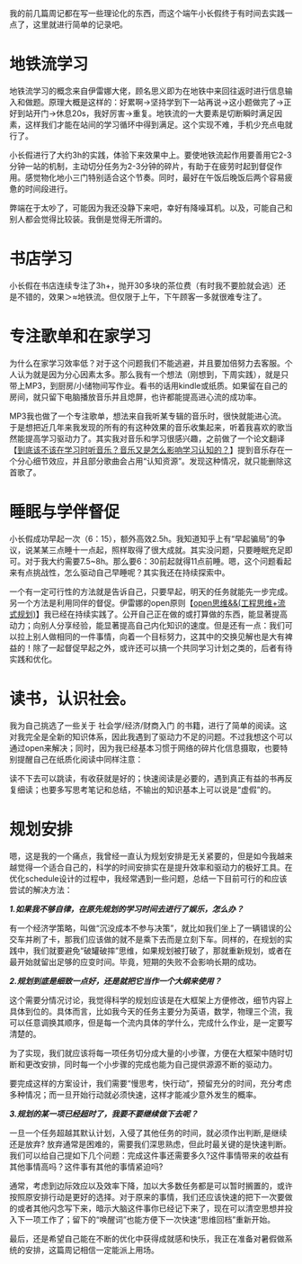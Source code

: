 我的前几篇周记都在写一些理论化的东西，而这个端午小长假终于有时间去实践一点了，这里就进行简单的记录吧。

# 地铁流学习

地铁流学习的概念来自伊雷娜大佬，顾名思义即为在地铁中来回往返时进行信息输入和做题。原理大概是这样的：好累啊→坚持学到下一站再说→这小题做完了→正好到站开门→休息20s，我好厉害→重复。地铁流的一大要素是切断瞬时满足因素，这样我们才能在站间的学习循环中得到满足。这个实现不难，手机少充点电就行了。

小长假进行了大约3h的实践，体验下来效果中上。要使地铁流起作用要善用它2-3分钟一站的机制，主动切分任务为2-3分钟的碎片，有助于在疲劳时起到督促作用。感觉物化地小三门特别适合这个节奏。同时，最好在午饭后晚饭后两个容易疲惫的时间段进行。

弊端在于太吵了，可能因为我还没静下来吧，幸好有降噪耳机。以及，可能自己和别人都会觉得比较装。我倒是觉得无所谓的。

# 书店学习

小长假在书店连续专注了3h+，抛开30多块的茶位费（有时我不要脸就会逃）还是不错的，效果＞≈地铁流。但仅限于上午，下午顾客一多就很难专注了。

# 专注歌单和在家学习

为什么在家学习效率低？对于这个问题我们不能逃避，并且要加倍努力去客服。个人认为就是因为分心因素太多。那么我有一个想法（刚想到，下周实践），就是只带上MP3，到厨房/小储物间写作业。看书的话用kindle或纸质。如果留在自己的房间，就只留下电脑播放音乐并且熄屏，也许都能提高进心流的成功率。

MP3我也做了一个专注歌单，想法来自我听某专辑的音乐时，很快就能进心流。于是想把近几年来我发现的所有的有这种效果的音乐收集起来，听着我喜欢的歌当然能提高学习驱动力了。其实我对音乐和学习很感兴趣，之前做了一个论文翻译【[到底该不该在学习时听音乐？音乐又是怎么影响学习认知的？](https://zhuanlan.zhihu.com/p/20749411878)】提到音乐存在一个分心细节效应，并且部分歌曲会占用“认知资源”。发现这种情况，就只能删除这首歌了。

# 睡眠与学伴督促

小长假成功早起一次（6：15），额外高效2.5h。我知道知乎上有“早起骗局”的争议，说某某三点睡十一点起，照样取得了很大成就。其实没问题，只要睡眠充足即可。对于我大约需要7.5~8h。那么要6：30前起就得11点前睡。嗯，这个问题看起来有点挑战性，怎么驱动自己早睡呢？其实我还在持续探索中。

一个有一定可行性的方法就是告诉自己，只要早起，明天的任务就能先一步完成。另一个方法是利用同伴的督促。伊雷娜的open原则【[open思维&&(工程思维+流式规划)](https://zhuanlan.zhihu.com/p/1900904791011463861)】我已经在持续实践了。公开自己正在做的或打算做的东西，能显著提高动力；向别人分享经验，能显著提高自己内化知识的速度。但是还有一点：我们可以拉上别人做相同的一件事情，向着一个目标努力，这其中的交换见解也是大有裨益的！除了一起督促早起之外，或许还可以搞一个共同学习计划之类的，后者有待实践和优化。

# 读书，认识社会。

我为自己挑选了一些关于 社会学/经济/财商入门 的书籍，进行了简单的阅读。这对我完全是全新的知识体系，因此我遇到了驱动力不足的问题。不过我想这个可以通过open来解决；同时，因为我已经基本习惯于网络的碎片化信息摄取，也要特别提醒自己在纸质化阅读中同样注意：

读不下去可以跳读，有收获就是好的；快速阅读是必要的，遇到真正有益的书再反复细读；也要多写思考笔记和总结，不输出的知识基本上可以说是“虚假”的。

# 规划安排

嗯，这是我的一个痛点，我曾经一直认为规划安排是无关紧要的，但是如今我越来越觉得一个适合自己的，科学的时间安排实在是提升效率和驱动力的极好工具。在优化schedule设计的过程中，我经常遇到一些问题，总结一下目前可行的和应该尝试的解决方法​：

***1.如果我不够自律，在原先规划的学习时间去进行了娱乐，怎么办？***

有一个经济学策略，叫做“沉没成本不参与决策”，就比如我们坐上了一辆错误的公交车并刷了卡，那我们应该做的就不是乘下去而是立刻下车。同样的，在规划的实践中，我们就要避免“破罐破摔”思维，如果规划被打破了，那就重新规划，或者在最开始就留出足够的应变时间。毕竟，短期的失败不会影响长期的成功。

***2.规划到底是细致一点好，还是就把它当作一个大纲来使用？***

这个需要分情况讨论，我觉得科学的规划应该是在大框架上方便修改，细节内容上具体到位的。具体而言，比如我今天的任务主要分为英语，数学，物理三个流，我可以任意调换其顺序，但是每一个流内具体的学什么，完成什么作业，是一定要写清楚的。

为了实现，我们就应该将每一项任务切分成大量的小步骤，方便在大框架中随时切断和更改安排，同时每一个小步骤的完成也能为自己提供源源不断的驱动力。

要完成这样的方案设计，我们需要“慢思考，快行动”，预留充分的时间，充分考虑多种情况；而一旦开始行动就必须快速，这样才能减少意外发生的概率。

***3.规划的某一项已经超时了，我要不要继续做下去呢？***

一旦一个任务超越其默认计划，入侵了其他任务的时间，就必须作出判断,是继续还是放弃? 放弃通常是困难的，需要我们深思熟虑，但此时最关键的是快速判断。我们可以给自己提如下几个问题：完成这件事还需要多久?这件事情带来的收益有其他事情高吗？这件事有其他的事情紧迫吗? 

通常，考虑到边际效应以及效率下降，加以大多数任务都是可以暂时搁置的，或许按照原安排行动是更好的选择。对于原来的事情，我们还应该快速的把下一次要做的或者其他闪念写下来，暗示大脑这件事你已经记下来了，现在可以清空思想并投入下一项工作了；留下的“唤醒词”也能方便下一次快速“思维回档”重新开始。




最后，还是希望自己能在不断的优化中获得成就感和快乐，我正在准备对暑假做系统的安排，这篇周记相信一定能派上用场。

